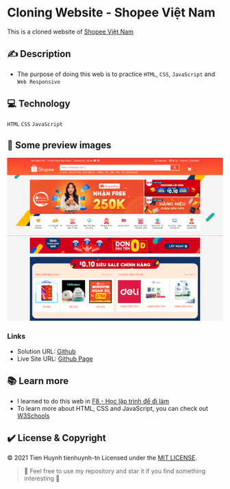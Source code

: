 # Cloning Website - Shopee Việt Nam

This is a cloned website of [Shopee Việt Nam](https://shopee.vn/)

## :writing_hand: Description
* The purpose of doing this web is to practice `HTML`, `CSS`, `JavaScript` and `Web Responsive`

## :computer: Technology
`HTML` `CSS` `JavaScript`

## :camera_flash:	 Some preview images
![Laptop Demo 1](./assets/img/demo/laptop-demo-1.png)
![Laptop Demo 2](./assets/img/demo/laptop-demo-2.png)

### Links
- Solution URL: [Github](https://github.com/tienhuynh-tn/clone-shopee)
- Live Site URL: [Github Page](https://tienhuynh-tn.github.io/clone-shopee/)

## :books: Learn more
* I learned to do this web in [F8 - Học lập trình để đi làm](https://fullstack.edu.vn/)
* To learn more about HTML, CSS and JavaScript, you can check out [W3Schools](https://www.w3schools.com/)

## :heavy_check_mark:	 License & Copyright
&copy; 2021 Tien Huynh tienhuynh-tn Licensed under the [MIT LICENSE](https://github.com/tienhuynh-tn/clone-shopee/blob/master/LICENSE).

> :love_you_gesture: Feel free to use my repository and star it if you find something interesting :love_you_gesture:

